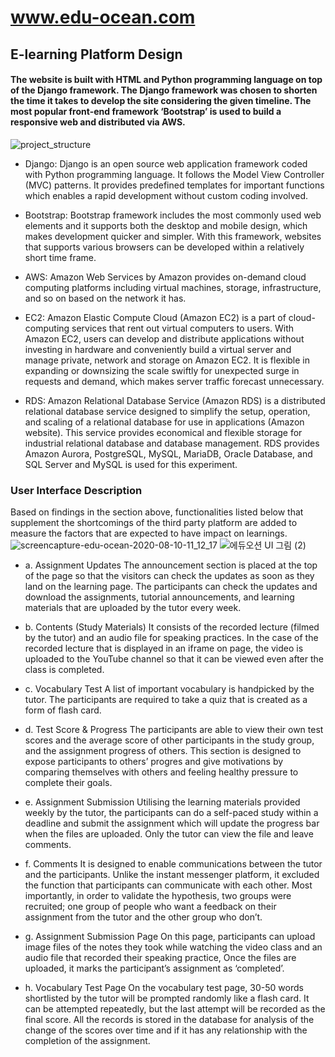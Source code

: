 # www.edu-ocean.com
## E-learning Platform Design

#### The website is built with HTML and Python programming language on top of the Django framework. The Django framework was chosen to shorten the time it takes to develop the site considering the given timeline. The most popular front-end framework ‘Bootstrap’ is used to build a responsive web and distributed via AWS. 
![project_structure](https://user-images.githubusercontent.com/63055047/89772571-21162500-dafa-11ea-818e-be91a226c1be.png)

- Django: Django is an open source web application framework coded with Python programming language. It follows the Model View Controller (MVC) patterns. It provides predefined templates for important functions which enables a rapid development without custom coding involved. 

- Bootstrap: Bootstrap framework includes the most commonly used web elements and it supports both the desktop and mobile design, which makes development quicker and simpler. With this framework, websites that supports various browsers can be developed within a relatively short time frame. 

- AWS: Amazon Web Services by Amazon provides on-demand cloud computing platforms including virtual machines, storage, infrastructure, and so on based on the network it has.

- EC2: Amazon Elastic Compute Cloud (Amazon EC2) is a part of cloud-computing services that rent out virtual computers to users. With Amazon EC2, users can develop and distribute applications without investing in hardware and conveniently build a virtual server and manage private, network and storage on Amazon EC2. It is flexible in expanding or downsizing the scale swiftly for unexpected surge in requests and demand, which makes server traffic forecast unnecessary.

- RDS: Amazon Relational Database Service (Amazon RDS) is a distributed relational database service designed to simplify the setup, operation, and scaling of a relational database for use in applications (Amazon website). This service provides economical and flexible storage for industrial relational database and database management. RDS provides Amazon Aurora, PostgreSQL, MySQL, MariaDB, Oracle Database, and SQL Server and MySQL is used for this experiment.

### User Interface Description

Based on findings in the section above, functionalities listed below that supplement the shortcomings of the third party platform are added to measure the factors that are expected to have impact on learnings. 
![screencapture-edu-ocean-2020-08-10-11_12_17](https://user-images.githubusercontent.com/63055047/89772737-781bfa00-dafa-11ea-97c4-04da6d1ad854.png)
![에듀오션 UI 그림 (2)](https://user-images.githubusercontent.com/63055047/89772300-b2d16280-daf9-11ea-945d-d25432586523.png)
- a. Assignment Updates
The announcement section is placed at the top of the page so that the visitors can check the updates as soon as they land on the learning page. The participants can check the updates and download the assignments, tutorial announcements, and learning materials that are uploaded by the tutor every week.

- b. Contents (Study Materials)
It consists of the recorded lecture (filmed by the tutor) and an audio file for speaking practices. In the case of the recorded lecture that is displayed in an iframe on page, the video is uploaded to the YouTube channel so that it can be viewed even after the class is completed.

- c. Vocabulary Test
A list of important vocabulary is handpicked by the tutor. The participants are required to take a quiz that is created as a form of flash card. 

- d. Test Score & Progress
The participants are able to view their own test scores and the average score of other participants in the study group, and the assignment progress of others. This section is designed to expose participants to others’ progres and give motivations by comparing themselves with others and feeling healthy pressure to complete their goals.

- e. Assignment Submission
Utilising the learning materials provided weekly by the tutor, the participants can do a self-paced study within a deadline and submit the assignment which will update the progress bar when the files are uploaded. Only the tutor can view the file and leave comments.

- f. Comments
It is designed to enable communications between the tutor and the participants. Unlike the instant messenger platform, it excluded the function that participants can communicate with each other. Most importantly, in order to validate the hypothesis, two groups were recruited; one group of people who want a feedback on their assignment from the tutor and the other group who don’t.

- g. Assignment Submission Page
On this page, participants can upload image files of the notes they took while watching the video class and an audio file that recorded their speaking practice, Once the files are uploaded, it marks the participant’s assignment as ‘completed’.  

- h. Vocabulary Test Page
On the vocabulary test page, 30-50 words shortlisted by the tutor will be prompted randomly like a flash card. It can be attempted repeatedly, but the last attempt will be recorded as the final score. All the records is stored in the database for analysis of the change of the scores over time and if it has any relationship with the completion of the assignment.

